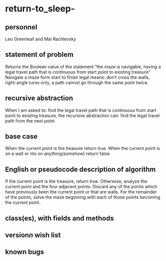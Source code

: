 # return-to_sleep-

## personnel
Leo Greenleaf and Mai Rachlevsky

## statement of problem
Returns the Boolean value of the statement “the maze is navigable, having a legal travel path that is continuous from start point to existing treasure”
Navigate a maze form start to finish legal means:
	don’t cross the walls,
	right-angle turns only,
	a path cannot go through the same point twice.

## recursive abstraction
When I am asked to:
find the legal travel path that is continuous from start point to existing treasure,
the recursive abstraction can:
find the legal travel path from the next point.

## base case
When the current point is the treasure return true.
When the current point is on a wall or nto on anything(somehow) return false.

## English or pseudocode description of algorithm
If the current point is the treasure, return true.
Otherwise, analyze the current point and the four adjacent points. Discard any of the points which have previously been the current point or that are walls. For the remainder of the points, solve the maze beginning with each of those points becoming the current point.
## class(es), with fields and methods

## version*n* wish list

## known bugs
